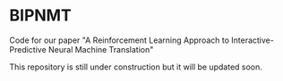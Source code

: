 # BIPNMT
Code for our paper "A Reinforcement Learning Approach to Interactive-Predictive Neural Machine Translation"

This repository is still under construction but it will be updated soon.  
